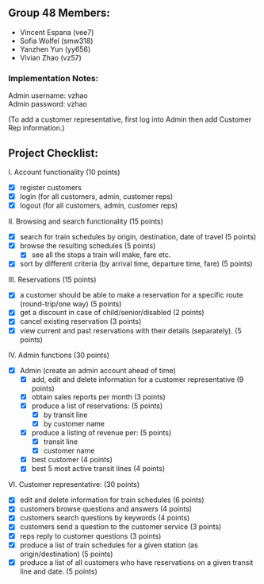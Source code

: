 ## Group 48 Members:
- Vincent Espana (vee7)
- Sofia Wolfel (smw318)
- Yanzhen Yun (yy656)
- Vivian Zhao (vz57)

### Implementation Notes:
Admin username: vzhao \
Admin password: vzhao 

(To add a customer representative, first log into Admin then add Customer Rep information.) 




## Project Checklist:

I. Account functionality (10 points)
  - [X] register customers
  - [X] login (for all customers, admin, customer reps)
  - [X] logout (for all customers, admin, customer reps)
 
II. Browsing and search functionality (15 points)
  - [X] search for train schedules by origin, destination, date of travel (5 points)
  - [X] browse the resulting schedules (5 points)
      - [X] see all the stops a train will make, fare etc.
  - [X] sort by different criteria (by arrival time, departure time, fare) (5 points)
 
III. Reservations (15 points)
  - [X] a customer should be able to make a reservation for a specific route (round-trip/one way) (5 points)
  - [X] get a discount in case of child/senior/disabled (2 points)
  - [X] cancel existing reservation (3 points)
  - [X] view current and past reservations with their details (separately). (5 points)
 
IV. Admin functions (30 points)
  - [X] Admin (create an admin account ahead of time)  
      - [X] add, edit and delete information for a customer representative (9 points)
      - [X] obtain sales reports per month (3 points)
      - [X] produce a list of reservations: (5 points)
          - [X] by transit line
          - [X] by customer name
      - [X] produce a listing of revenue per: (5 points)
          - [X] transit line
          - [X] customer name
      - [X] best customer (4 points)
      - [X] best 5 most active transit lines (4 points)
 
VI. Customer representative: (30 points)
  - [X] edit and delete information for train schedules (6 points)
  - [X] customers browse questions and answers (4 points)
  - [x] customers search questions by keywords (4 points)
  - [x] customers send a question to the customer service (3 points)
  - [x] reps reply to customer questions (3 points)
  - [X] produce a list of train schedules for a given station (as origin/destination) (5 points)
  - [X] produce a list of all customers who have reservations on a given transit line and date. (5 points)

